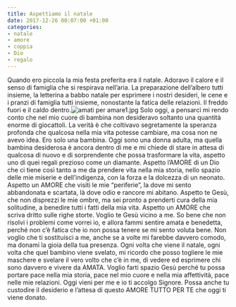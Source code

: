 ```yaml
---
title: Aspettiamo il natale
date: 2017-12-26 00:07:00 +01:00
categories:
- natale
- amore
- coppia
- Dio
- regalo
---
```


Quando ero piccola la mia festa preferita era il natale. Adoravo il calore e il senso di famiglia che si respirava nell’aria. La preparazione dell’albero tutti insieme, la letterina a babbo natale per esprimere i nostri desideri, le cene e i pranzi di famiglia tutti insieme, nonostante la fatica delle relazioni. Il freddo fuori e il caldo dentro.![amati per amare1.jpg](/uploads/amati%20per%20amare1.jpg)
Solo oggi, a pensarci mi rendo conto che nel mio cuore di bambina non desideravo soltanto una quantità enorme di giocattoli. La verità è che coltivavo segretamente la speranza profonda che qualcosa nella mia vita potesse cambiare, ma cosa non ne avevo idea. Ero solo una bambina.
Oggi sono una donna adulta, ma quella bambina desiderosa è ancora dentro di me e mi chiede di stare in attesa di qualcosa di nuovo e di sorprendente che possa trasformare la vita, aspetto uno di quei regali prezioso come un diamante. Aspetto l’AMORE di un Dio che ci tiene così tanto a me da prendere vita nella mia storia, nello spazio delle mie miserie e dell’indigenza, con la forza e la dolcezza di un neonato. Aspetto un AMORE che visiti le mie “periferie”, la dove mi sento abbandonata e scartata, là dove odio e rancore mi abitano. Aspetto te Gesù, che non disprezzi le mie ombre, ma sei pronto a prenderti cura della mia solitudine, a benedire tutti i fatti della mia vita. Aspetto un AMORE che scriva dritto sulle righe storte. Voglio te Gesù vicino a me. So bene che non risolvi i problemi come vorrei io, e allora fammi sentire amata e benedetta, perché non c’è fatica che io non possa tenere se mi sento voluta bene. Non voglio che ti sostituisci a me, anche se a volte mi farebbe davvero comodo, ma donami la gioia della tua presenza. Ogni volta che viene il natale, ogni volta che quel bambino viene svelato, mi ricordo che posso togliere le mie maschere e svelare il vero volto che c’è in me, di vedere ed esprimere chi sono davvero e vivere da AMATA. Voglio farti spazio Gesù perché tu possa portare pace nella mia storia, pace nel mio cuore e nella mia affettività, pace nelle mie relazioni. Oggi vieni per me e io ti accolgo Signore. Possa anche tu custodire il desiderio e l’attesa di questo AMORE TUTTO PER TE che oggi ti viene donato.